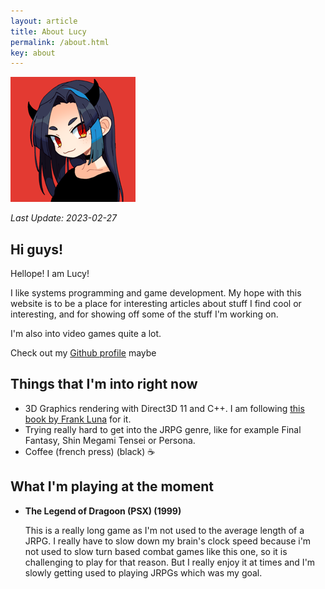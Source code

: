```yaml
---
layout: article
title: About Lucy
permalink: /about.html
key: about
---
```


![profile pic](./assets/lucy/cute-avatar.png)

*Last Update: 2023-02-27*

## Hi guys!

Hellope! I am Lucy!

I like systems programming and game development. My hope with this website is to be a place for interesting articles about stuff
I find cool or interesting, and for showing off some of the stuff I'm working on.

I'm also into video games quite a lot. 

Check out my [Github profile](https://github.com/lucypero/) maybe

## Things that I'm into right now

- 3D Graphics rendering with Direct3D 11 and C++. I am following [this book by Frank Luna](https://www.amazon.com/Introduction-3D-Game-Programming-DirectX/dp/1936420228) for it.
- Trying really hard to get into the JRPG genre, like for example Final Fantasy, Shin Megami Tensei or Persona.
- Coffee (french press) (black) :coffee:

## What I'm playing at the moment

- **The Legend of Dragoon (PSX) (1999)** 

    This is a really long game as I'm not used to the average length of a JRPG. I really have to slow down my brain's clock speed because i'm not used to slow turn based combat games like this one, so it is challenging to play for that reason. But I really enjoy it at times and I'm slowly getting used to playing JRPGs which was my goal.
